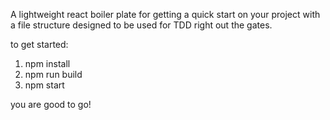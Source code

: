A lightweight react boiler plate for getting a quick start on your project
with a file structure designed to be used for TDD right out the gates.

to get started:

1. npm install
2. npm run build
3. npm start

you are good to go!